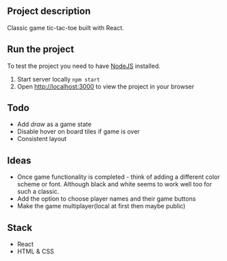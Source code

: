 ## Project description

Classic game tic-tac-toe built with React.

## Run the project
To test the project you need to have [NodeJS](https://nodejs.org/en/) installed.
1. Start server locally `npm start`
2. Open [http://localhost:3000](http://localhost:3000) to view the project in your browser


## Todo
- Add *draw* as a game state
- Disable hover on board tiles if game is over
- Consistent layout

## Ideas
- Once game functionality is completed - think of adding a different color scheme or font. Although black and white seems to work well too for such a classic.
- Add the option to choose player names and their game buttons
- Make the game multiplayer(local at first then maybe public)

## Stack
- React
- HTML & CSS
